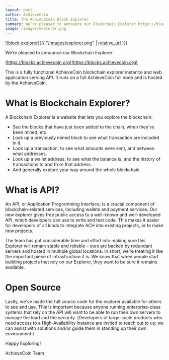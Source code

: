 ```yaml
---
layout: post
author: AchieveCoin
title: The AchieveCoin Block Explorer
summary: We’re pleased to announce our Blockchain Explorer https://blocks.achievecoin.org
image: /images/explorer.png
---
```


[![block explorer]({{ "/images/explorer.png" | relative_url }})](https://blocks.achievecoin.org)

We’re pleased to announce our Blockchain Explorer:

[https://blocks.achievecoin.org](https://blocks.achievecoin.org)

This is a fully functional AchieveCoin blockchain explorer instance and web application serving API. It runs on a full AchieveCoin full node and is hosted by the AchieveCoin.

# What is Blockchain Explorer?

A Blockchain Explorer is a website that lets you explore the blockchain:

- See the blocks that have just been added to the chain, when they’ve been mined, etc.
- Look up a previously mined block to see what transaction are included in it.
- Look up a transaction, to see what amounts were sent, and between what addresses.
- Look up a wallet address, to see what the balance is, and the history of transactions to and from that address.
- And generally explore your way around the whole blockchain.


# What is API?

An API, or Application Programming Interface, is a crucial component of blockchain-related services, including wallets and payment services. Our new explorer gives free public access to a well-known and well-developed API, which developers can use to write and test code. This makes it easier for developers of all kinds to integrate ACH into existing projects, or to make new projects.

The team has put considerable time and effort into making sure this Explorer will remain stable and reliable – ours are backed by redundant servers and hosted in multiple global locations. In short, we’re treating it like the important piece of infrastructure it is. We know that when people start building projects that rely on our Explorer, they want to be sure it remains available.

# Open Source
Lastly, we’ve made the full source code for the explorer available for others to see and use. This is important because anyone running enterprise-class systems that rely on the API will want to be able to run their own servers to manage the load and the security. (Developers of large-scale products who need access to a High-Availability instance are invited to reach out to us; we can assist with solutions and/or guide them in standing up their own environment.)



Happy Exploring!

AchieveCoin Team
